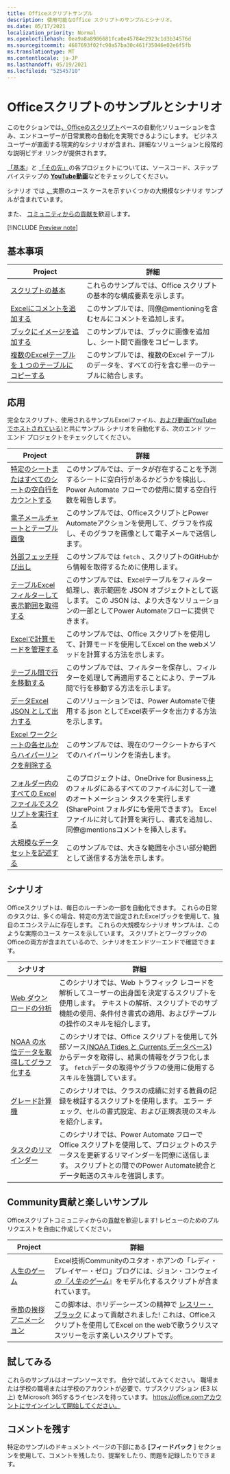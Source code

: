 ```yaml
---
title: Officeスクリプトサンプル
description: 使用可能なOffice スクリプトのサンプルとシナリオ。
ms.date: 05/17/2021
localization_priority: Normal
ms.openlocfilehash: 0ea9a8a8986681fca0e45784e2923c1d3b34576d
ms.sourcegitcommit: 4687693f02fc90a57ba30c461f35046e02e6f5fb
ms.translationtype: MT
ms.contentlocale: ja-JP
ms.lasthandoff: 05/19/2021
ms.locfileid: "52545710"
---
```

# <a name="office-scripts-samples-and-scenarios"></a>Officeスクリプトのサンプルとシナリオ

このセクションでは[、Officeのスクリプト](../../overview/excel.md)ベースの自動化ソリューションを含み、エンドユーザーが日常業務の自動化を実現できるようにします。 ビジネス ユーザーが直面する現実的なシナリオが含まれ、詳細なソリューションと段階的な説明ビデオ リンクが提供されます。

[「基本](#basics)」と [「その先」](#beyond-the-basics)の各プロジェクトについては、ソースコード、ステップバイステップの [**YouTube動画**](https://www.youtube.com/playlist?list=PLr3zVPZrMOUMl88fs8uc2GGAePRnNe6m0)などをチェックしてください。

シナリオ では [、](#scenarios)実際のユース ケースを示すいくつかの大規模なシナリオ サンプルが含まれています。

また、 [コミュニティからの貢献を](#community-contributions-and-fun-samples)歓迎します。

[!INCLUDE [Preview note](../../includes/preview-note.md)]

## <a name="basics"></a>基本事項

| Project | 詳細 |
|---------|---------|
| [スクリプトの基本](../excel-samples.md) | これらのサンプルでは、Office スクリプトの基本的な構成要素を示します。 |
| [Excelにコメントを追加する](add-excel-comments.md) | このサンプルでは、同僚@mentioningを含むセルにコメントを追加します。 |
| [ブックにイメージを追加する](add-image-to-workbook.md) | このサンプルでは、ブックに画像を追加し、シート間で画像をコピーします。|
| [複数のExcelテーブルを 1 つのテーブルにコピーする](copy-tables-combine.md) | このサンプルでは、複数のExcel テーブルのデータを、すべての行を含む単一のテーブルに結合します。 |

## <a name="beyond-the-basics"></a>応用

完全なスクリプト、使用されるサンプルExcelファイル、[および動画(YouTube でホストされている)](https://www.youtube.com/playlist?list=PLr3zVPZrMOUMl88fs8uc2GGAePRnNe6m0)と共にサンプル シナリオを自動化する、次のエンド ツー エンド プロジェクトをチェックしてください。

| Project | 詳細 |
|---------|---------|
| [特定のシートまたはすべてのシートの空白行をカウントする](count-blank-rows.md) | このサンプルでは、データが存在することを予測するシートに空白行があるかどうかを検出し、Power Automate フローでの使用に関する空白行数を報告します。 |
| [電子メールチャートとテーブル画像](email-images-chart-table.md) | このサンプルでは、OfficeスクリプトとPower Automateアクションを使用して、グラフを作成し、そのグラフを画像として電子メールで送信します。 |
| [外部フェッチ呼び出し](external-fetch-calls.md) | このサンプルでは `fetch` 、スクリプトのGitHubから情報を取得するために使用します。 |
| [テーブルExcelフィルターして表示範囲を取得する](filter-table-get-visible-range.md) | このサンプルでは、Excelテーブルをフィルター処理し、表示範囲を JSON オブジェクトとして返します。 この JSON は、より大きなソリューションの一部としてPower Automateフローに提供できます。 |
| [Excelで計算モードを管理する](excel-calculation.md) | このサンプルでは、Office スクリプトを使用して、計算モードを使用してExcel on the webメソッドを計算する方法を示します。 |
| [テーブル間で行を移動する](move-rows-across-tables.md) | このサンプルでは、フィルターを保存し、フィルターを処理して再適用することにより、テーブル間で行を移動する方法を示します。 |
| [データExcel JSON として出力する](get-table-data.md) | このソリューションでは、Power Automateで使用する json としてExcel表データを出力する方法を示します。 |
| [Excel ワークシートの各セルからハイパーリンクを削除する](remove-hyperlinks-from-cells.md) | このサンプルでは、現在のワークシートからすべてのハイパーリンクを消去します。 |
| [フォルダー内のすべての Excel ファイルでスクリプトを実行する](automate-tasks-on-all-excel-files-in-folder.md) | このプロジェクトは、OneDrive for Business上のフォルダにあるすべてのファイルに対して一連のオートメーション タスクを実行します (SharePoint フォルダにも使用できます)。 Excelファイルに対して計算を実行し、書式を追加し、同僚@mentionsコメントを挿入します。 |
| [大規模なデータセットを記述する](write-large-dataset.md) | このサンプルでは、大きな範囲を小さい部分範囲として送信する方法を示します。 |

## <a name="scenarios"></a>シナリオ

Officeスクリプトは、毎日のルーチンの一部を自動化できます。 これらの日常のタスクは、多くの場合、特定の方法で設定されたExcelブックを使用して、独自のエコシステムに存在します。 これらの大規模なシナリオ サンプルは、このような実際のユース ケースを示しています。 スクリプトとワークブックのOfficeの両方が含まれているので、シナリオをエンドツーエンドで確認できます。

| シナリオ | 詳細 |
|---------|---------|
| [Web ダウンロードの分析](../scenarios/analyze-web-downloads.md) | このシナリオでは、Web トラフィック レコードを解析してユーザーの出身国を決定するスクリプトを使用します。 テキストの解析、スクリプトでのサブ機能の使用、条件付き書式の適用、およびテーブルの操作のスキルを紹介します。 |
| [NOAA の水位データを取得してグラフ化する](../scenarios/noaa-data-fetch.md) | このシナリオでは、Office スクリプトを使用して外部ソース[(NOAA Tides と Currents データベース](https://tidesandcurrents.noaa.gov/)) からデータを取得し、結果の情報をグラフ化します。 `fetch`データの取得やグラフの使用に使用するスキルを強調しています。 |
| [グレード計算機](../scenarios/grade-calculator.md) | このシナリオでは、クラスの成績に対する教員の記録を検証するスクリプトを使用します。 エラー チェック、セルの書式設定、および正規表現のスキルを紹介します。 |
| [タスクのリマインダー](../scenarios/task-reminders.md) | このシナリオでは、Power Automate フローでOffice スクリプトを使用して、プロジェクトのステータスを更新するリマインダーを同僚に送信します。 スクリプトとの間でのPower Automate統合とデータ転送のスキルを強調します。 |

## <a name="community-contributions-and-fun-samples"></a>Community貢献と楽しいサンプル

Officeスクリプトコミュニティからの[貢献](https://github.com/OfficeDev/office-scripts-docs/blob/master/Contributing.md)を歓迎します! レビューのためのプルリクエストを自由に作成してください。

| Project | 詳細 |
|---------|---------|
| [人生のゲーム](https://techcommunity.microsoft.com/t5/excel-blog/ready-player-zero/ba-p/2246208) | Excel技術Communityのユタオ・ホアンの「レディ・プレイヤー・ゼロ」ブログには、ジョン・コンウェイ [*の『人生のゲーム*](https://en.wikipedia.org/wiki/Conway%27s_Game_of_Life)』をモデル化するスクリプトが含まれています。 |
| [季節の挨拶アニメーション](community-seasons-greetings.md) | この脚本は、ホリデーシーズンの精神で [レスリー・ブラック](https://www.linkedin.com/in/lesblackconsultant/) によって貢献されました! これは、Officeスクリプトを使用してExcel on the webで歌うクリスマスツリーを示す楽しいスクリプトです。 |

## <a name="try-it-out"></a>試してみる

これらのサンプルはオープンソースです。 自分で試してみてください。 職場または学校の職場または学校のアカウントが必要で、サブスクリプション (E3 以上) をMicrosoft 365するライセンスを持っています。 https://office.comアカウントにサインインして開始してください。

## <a name="leave-a-comment"></a>コメントを残す

特定のサンプルのドキュメント ページの下部にある **[フィードバック** ] セクションを使用して、コメントを残したり、提案をしたり、問題を記録したりできます。
